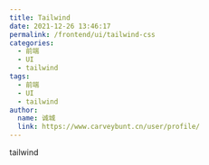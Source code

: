 ```yaml
---
title: Tailwind
date: 2021-12-26 13:46:17
permalink: /frontend/ui/tailwind-css
categories: 
  - 前端
  - UI
  - tailwind
tags: 
  - 前端
  - UI
  - tailwind
author: 
  name: 诚城
  link: https://www.carveybunt.cn/user/profile/
---
```


tailwind